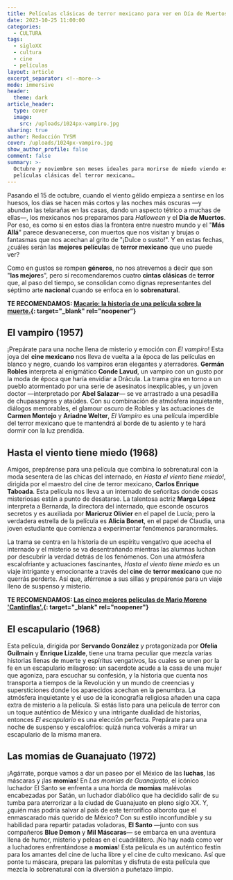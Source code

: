 ```yaml
---
title: Películas clásicas de terror mexicano para ver en Día de Muertos
date: 2023-10-25 11:00:00
categories:
  - CULTURA
tags:
  - sigloXX
  - cultura
  - cine
  - películas
layout: article
excerpt_separator: <!--more-->
mode: immersive
header:
  theme: dark
article_header:
  type: cover
  image:
    src: /uploads/1024px-vampiro.jpg
sharing: true
author: Redacción TYSM
cover: /uploads/1024px-vampiro.jpg
show_author_profile: false
comment: false
summary: >-
  Octubre y noviembre son meses ideales para morirse de miedo viendo estas
  películas clásicas del terror mexicano…
---
```

Pasando el 15 de octubre, cuando el viento gélido empieza a sentirse en los huesos, los días se hacen más cortos y las noches más oscuras —y abundan las telarañas en las casas, dando un aspecto tétrico a muchas de ellas—, los mexicanos nos preparamos para *Halloween* y el **Día de Muertos**. Por eso, es como si en estos días la frontera entre nuestro mundo y el "**Más Allá**" parece desvanecerse, con muertos que nos visitan y brujas o fantasmas que nos acechan al grito de "¡Dulce o susto!". Y en estas fechas, ¿cuáles serán las **mejores película**s de **terror mexicano** que uno puede ver?

Como en gustos se rompen **géneros**, no nos atrevemos a decir que son "**las mejore**s", pero sí recomendaremos cuatro **cintas** **clásicas** de **terror** que, al paso del tiempo, se consolidan como dignas representantes del séptimo arte **nacional** cuando se enfoca en lo **sobrenatural**.

**TE RECOMENDAMOS: [Macario: la historia de una película sobre la muerte.](https://blog.tonoysumariachi.com/cultura/2022/06/07/macario-la-historia-de-una-pelicula-sobre-la-muerte-1.html){: target="_blank" rel="noopener"}**

## El vampiro (1957)

¡Prepárate para una noche llena de misterio y emoción con *El vampiro*! Esta joya del **cine mexicano** nos lleva de vuelta a la época de las películas en blanco y negro, cuando los vampiros eran elegantes y aterradores. **Germán Robles** interpreta al enigmático **Conde Lavud**, un vampiro con un gusto por la moda de época que haría envidiar a Drácula. La trama gira en torno a un pueblo atormentado por una serie de asesinatos inexplicables, y un joven doctor —interpretado por **Abel Salazar**— se ve arrastrado a una pesadilla de chupasangres y ataúdes. Con su combinación de atmósfera inquietante, diálogos memorables, el glamour oscuro de Robles y las actuaciones de **Carmen Montejo** y **Ariadne Welter**, *El Vampiro* es una película imperdible del terror mexicano que te mantendrá al borde de tu asiento y te hará dormir con la luz prendida.

## Hasta el viento tiene miedo (1968)

Amigos, prepárense para una película que combina lo sobrenatural con la moda sesentera de las chicas del internado, en *Hasta el viento tiene miedo!*, dirigida por el maestro del cine de terror mexicano, **Carlos Enrique Taboada**. Esta película nos lleva a un internado de señoritas donde cosas misteriosas están a punto de desatarse. La talentosa actriz **Marga López** interpreta a Bernarda, la directora del internado, que esconde oscuros secretos y es auxiliada por **Maricruz Olivier** en el papel de Lucía; pero la verdadera estrella de la película es **Alicia Bonet**, en el papel de Claudia, una joven estudiante que comienza a experimentar fenómenos paranormales.

La trama se centra en la historia de un espíritu vengativo que acecha el internado y el misterio se va desentrañando mientras las alumnas luchan por descubrir la verdad detrás de los fenómenos. Con una atmósfera escalofriante y actuaciones fascinantes, *Hasta el viento tiene miedo* es un viaje intrigante y emocionante a través del **cine** de **terror mexicano** que no querrás perderte. Así que, aférrense a sus sillas y prepárense para un viaje lleno de suspenso y misterio.

**TE RECOMENDAMOS: [Las cinco mejores películas de Mario Moreno 'Cantinflas'.](https://blog.tonoysumariachi.com/mexicanisimos/2022/09/26/las-cinco-mejores-peliculas-de-mario-moreno-cantinflas.html){: target="_blank" rel="noopener"}**

## El escapulario (1968)

Esta película, dirigida por **Servando González** y protagonizada por **Ofelia Guilmain** y **Enrique Lizalde**, tiene una trama peculiar que mezcla varias historias llenas de muerte y espíritus vengativos, las cuales se unen por la fe en un escapulario milagroso: un sacerdote acude a la casa de una mujer que agoniza, para escuchar su confesión, y la historia que cuenta nos transporta a tiempos de la Revolución y un mundo de creencias y supersticiones donde los aparecidos acechan en la penumbra. La atmósfera inquietante y el uso de la iconografía religiosa añaden una capa extra de misterio a la película. Si estás listo para una película de terror con un toque auténtico de México y una intrigante dualidad de historias, entonces *El escapulario* es una elección perfecta. Prepárate para una noche de suspenso y escalofríos: quizá nunca volverás a mirar un escapulario de la misma manera.

## Las momias de Guanajuato (1972)

¡Agárrate, porque vamos a dar un paseo por el México de las **luchas**, las máscaras y ¡las **momias**! En *Las momias de Guanajuato*, el icónico luchador El Santo se enfrenta a una horda de **momias** malévolas encabezadas por Satán, un luchador diabólico que ha decidido salir de su tumba para aterrorizar a la ciudad de Guanajuato en pleno siglo XX. Y, ¿quién más podría salvar al país de este terrorífico alboroto que el enmascarado más querido de México? Con su estilo inconfundible y su habilidad para repartir patadas voladoras, **El Santo** —junto con sus compañeros **Blue Demon** y **Mil Máscaras**— se embarca en una aventura llena de humor, misterio y peleas en el cuadrilátero. ¡No hay nada como ver a luchadores enfrentándose a **momias**! Esta película es un auténtico festín para los amantes del cine de lucha libre y el cine de culto mexicano. Así que ponte tu máscara, prepara las palomitas y disfruta de esta película que mezcla lo sobrenatural con la diversión a puñetazo limpio.&nbsp;
